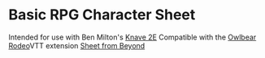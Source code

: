 # Basic RPG Character Sheet
Intended for use with Ben Milton's [Knave 2E](https://questingblog.com/knave-2e/)
Compatible with the [Owlbear Rodeo](https://www.owlbear.rodeo/)VTT extension [Sheet from Beyond](https://github.com/alvarocavalcanti/sheet-from-beyond)
